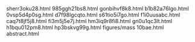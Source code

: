sherr3oku28.html
985ggh21bs8.html
gonbihvf8k8.html
b1b82a76lgo.html
0vsp5d4p0sg.html
d7f98lgcqto.html
s61tio5i7go.html
f1i0uusabc.html
caq7t8jf5j8.html
fi3m5j5e7j.html
hm3iq9r8fi8.html
gn0u1qc3lt.html
h1bqu012pm8.html
hp3bskvg99g.html
figures/mass
10bae.html
abstract.html